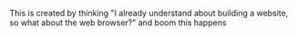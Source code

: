 This is created by thinking "I already understand about building a website, so what about the web  browser?" and boom this happens
